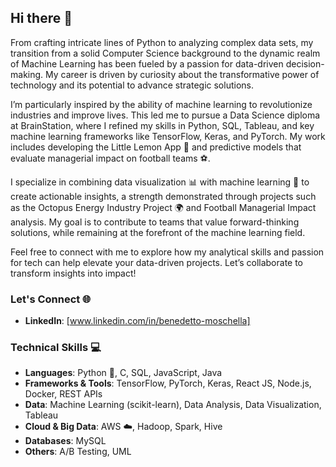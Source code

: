 ## Hi there 👋

From crafting intricate lines of Python to analyzing complex data sets, my transition from a solid Computer Science background to the dynamic realm of Machine Learning has been fueled by a passion for data-driven decision-making. My career is driven by curiosity about the transformative power of technology and its potential to advance strategic solutions.

I’m particularly inspired by the ability of machine learning to revolutionize industries and improve lives. This led me to pursue a Data Science diploma at BrainStation, where I refined my skills in Python, SQL, Tableau, and key machine learning frameworks like TensorFlow, Keras, and PyTorch. My work includes developing the Little Lemon App 🍋 and predictive models that evaluate managerial impact on football teams ⚽.

I specialize in combining data visualization 📊 with machine learning 🤖 to create actionable insights, a strength demonstrated through projects such as the Octopus Energy Industry Project 🌍 and Football Managerial Impact analysis. My goal is to contribute to teams that value forward-thinking solutions, while remaining at the forefront of the machine learning field.

Feel free to connect with me to explore how my analytical skills and passion for tech can help elevate your data-driven projects. Let’s collaborate to transform insights into impact!

### Let's Connect 🌐
- **LinkedIn**: [www.linkedin.com/in/benedetto-moschella]

### Technical Skills 💻
- **Languages**: Python 🐍, C, SQL, JavaScript, Java
- **Frameworks & Tools**: TensorFlow, PyTorch, Keras, React JS, Node.js, Docker, REST APIs
- **Data**: Machine Learning (scikit-learn), Data Analysis, Data Visualization, Tableau
- **Cloud & Big Data**: AWS ☁️, Hadoop, Spark, Hive
- **Databases**: MySQL
- **Others**: A/B Testing, UML

